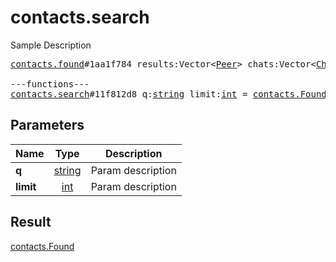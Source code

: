 # contacts.search

Sample Description

<pre>
<a href="../constructor/contacts.found">contacts.found</a>#1aa1f784 results:Vector&lt;<a href="../type/Peer.md">Peer</a>&gt; chats:Vector&lt;<a href="../type/Chat.md">Chat</a>&gt; users:Vector&lt;<a href="../type/User.md">User</a>&gt; = <a href="../type/contacts.Found.md">contacts.Found</a>;

---functions---
<a href="../method/contacts.search.md">contacts.search</a>#11f812d8 q:<a href="../type/string.md">string</a> limit:<a href="../type/int.md">int</a> = <a href="../type/contacts.Found.md">contacts.Found</a>;</pre>
## Parameters

| Name | Type | Description |
|------|:----:|-------------|
| **q** | <a href="../type/string.md">string</a> | Param description |
| **limit** | <a href="../type/int.md">int</a> | Param description |

## Result

<a href="../type/contacts.Found.md">contacts.Found</a>

